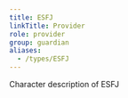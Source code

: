 ```yaml
---
title: ESFJ
linkTitle: Provider
role: provider
group: guardian
aliases:
  - /types/ESFJ
---
```

Character description of ESFJ